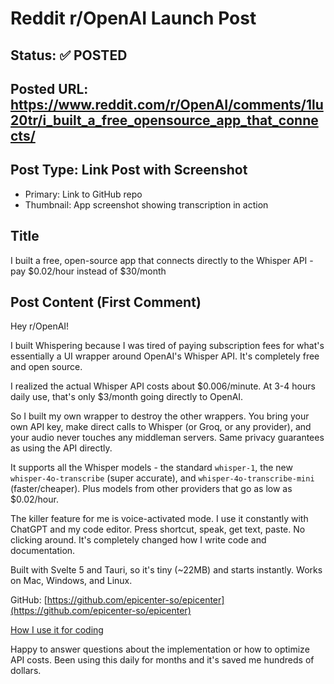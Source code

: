 # Reddit r/OpenAI Launch Post

## Status: ✅ POSTED

## Posted URL: https://www.reddit.com/r/OpenAI/comments/1lu20tr/i_built_a_free_opensource_app_that_connects/

## Post Type: **Link Post with Screenshot**
- Primary: Link to GitHub repo
- Thumbnail: App screenshot showing transcription in action

## Title

I built a free, open-source app that connects directly to the Whisper API - pay $0.02/hour instead of $30/month

## Post Content (First Comment)

Hey r/OpenAI!

I built Whispering because I was tired of paying subscription fees for what's essentially a UI wrapper around OpenAI's Whisper API. It's completely free and open source.

I realized the actual Whisper API costs about $0.006/minute. At 3-4 hours daily use, that's only $3/month going directly to OpenAI.

So I built my own wrapper to destroy the other wrappers. You bring your own API key, make direct calls to Whisper (or Groq, or any provider), and your audio never touches any middleman servers. Same privacy guarantees as using the API directly.

It supports all the Whisper models - the standard `whisper-1`, the new `whisper-4o-transcribe` (super accurate), and `whisper-4o-transcribe-mini` (faster/cheaper). Plus models from other providers that go as low as $0.02/hour.

The killer feature for me is voice-activated mode. I use it constantly with ChatGPT and my code editor. Press shortcut, speak, get text, paste. No clicking around. It's completely changed how I write code and documentation.

Built with Svelte 5 and Tauri, so it's tiny (\~22MB) and starts instantly. Works on Mac, Windows, and Linux.

GitHub: [https://github.com/epicenter-so/epicenter](https://github.com/epicenter-so/epicenter)

[How I use it for coding](https://www.youtube.com/watch?v=tP1fuFpJt7g&t=8s)

Happy to answer questions about the implementation or how to optimize API costs. Been using this daily for months and it's saved me hundreds of dollars.